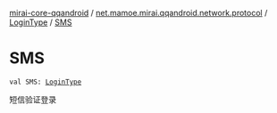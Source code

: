 [mirai-core-qqandroid](../../index.md) / [net.mamoe.mirai.qqandroid.network.protocol](../index.md) / [LoginType](index.md) / [SMS](./-s-m-s.md)

# SMS

`val SMS: `[`LoginType`](index.md)

短信验证登录

